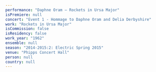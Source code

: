 ```yaml
---
performance: "Daphne Oram – Rockets in Ursa Major"
isPremiere: null
concert: "Event 1 - Hommage to Daphne Oram and Delia Derbyshire"
work: "Rockets in Ursa Major"
isCommission: false
isResidency: false
work_year: "1962"
ensemble: null
season: "2014-2015:2: Electric Spring 2015"
venue: "Phipps Concert Hall"
person: null
country: null
---
```


